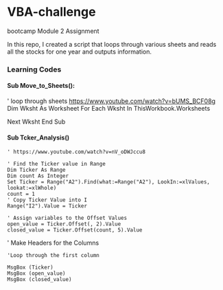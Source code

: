 # VBA-challenge
bootcamp Module 2 Assignment

In this repo, I created a script that loops through various sheets and reads all the stocks for one year and outputs information.

### Learning Codes

#### Sub Move_to_Sheets():
' loop through sheets https://www.youtube.com/watch?v=bUMS_BCF08g
Dim Wksht As Worksheet
For Each Wksht In ThisWorkbook.Worksheets
    
Next Wksht
End Sub

#### Sub Tcker_Analysis()
    ' https://www.youtube.com/watch?v=nV_oDWJccu8
    
    ' Find the Ticker value in Range
    Dim Ticker As Range
    Dim count As Integer
    Set Ticker = Range("A2").Find(what:=Range("A2"), LookIn:=xlValues, lookat:=xlWhole)
    count = 1
    ' Copy Ticker Value into I
    Range("I2").Value = Ticker
    
    ' Assign variables to the Offset Values
    open_value = Ticker.Offset(, 2).Value
    closed_value = Ticker.Offset(count, 5).Value
    

'   Make Headers for the Columns

    'Loop through the first column
    
    MsgBox (Ticker)
    MsgBox (open_value)
    MsgBox (closed_value)
    


